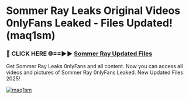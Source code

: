 # Sommer Ray Leaks Original Videos 0nlyFans Leaked - Files Updated! (maq1sm)

<h3>🔴 CLICK HERE 🌐==►► <a href="https://mediafile.pages.dev?q=Sommer+Ray&ref=D4RT" rel="nofollow">Sommer Ray Updated Files</a></h3>

Get Sommer Ray Leaks 0nlyFans and all content. Now you can access all videos and pictures of Sommer Ray 0nlyFans Leaked. New Updated Files 2025!

[![maq1sm](https://github.com/user-attachments/assets/8c521d6e-e6e3-4a75-9320-d58ab9d79d5b)](https://mediafile.pages.dev?q=Sommer+Ray&ref=D4RT)